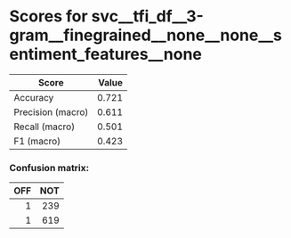 # Scores for svc__tfi_df__3-gram__finegrained__none__none__sentiment_features__none
|      Score      |Value|
|-----------------|----:|
|Accuracy         |0.721|
|Precision (macro)|0.611|
|Recall (macro)   |0.501|
|F1 (macro)       |0.423|

### Confusion matrix:
|OFF|NOT|
|--:|--:|
|  1|239|
|  1|619|
